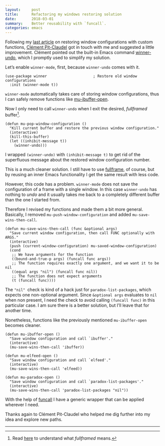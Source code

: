 ```yaml
---
layout:     post
title:      Refactoring my windows restoring solution
date:       2018-03-01
summary:    Better reusability with `funcall`.
categories: emacs
---
```


Following my [last
article](https://manuel-uberti.github.io/emacs/2018/02/24/restore-windows/) on
restoring window configurations with custom functions, [Clément
Pit-Claudel](https://github.com/cpitclaudel) got in touch with me and suggested
a little improvement. Clément pointed out the built-in Emacs command
[winner-undo](http://doc.endlessparentheses.com/Fun/winner-undo.html), which
I promptly used to simplify my solution.

Let’s enable `winner-mode`, first, because `winner-undo` comes with it.

``` emacs-lisp
(use-package winner                     ; Restore old window configurations
  :init (winner-mode t))
```

`winner-mode` automatically takes care of storing window configurations, thus
I can safely remove functions like
[mu-ibuffer-open](https://github.com/manuel-uberti/.emacs.d/blob/9e9ba09aed83aeb056a57785060b110a1b8e3f41/lisp/mu-buffers.el).

Now I only need to call `winner-undo` when I exit the desired, *fullframed*
buffer[^symbol].

``` emacs-lisp
(defun mu-pop-window-configuration ()
  "Kill current buffer and restore the previous window configuration."
  (interactive)
  (kill-this-buffer)
  (let ((inhibit-message t))
    (winner-undo)))
```

I wrapped `(winner-undo)` with `(inhibit-message t)` to get rid of the
superfluous message about the restored window configuration number.

This is a much cleaner solution. I still have to use
[fullframe](https://github.com/tomterl/fullframe), of course, but by reusing an
inner Emacs functionality I get the same result with less code.

However, this code has a problem. `winner-mode` does not save the configuration
of a frame with a single window. In this case `winner-undo` has nothing to
*undo* and it usually takes me back to a completely different buffer than the
one I started from.

Therefore I revised my functions and made them a bit more general. Basically,
I removed `mu-push-window-configuration` and added `mu-save-wins-then-call`.

``` emacs-lisp
(defun mu-save-wins-then-call (func &optional args)
  "Save current window configuration, then call FUNC optionally with ARGS."
  (interactive)
  (push (current-window-configuration) mu-saved-window-configuration)
  (cond
   ;; We have arguments for the function
   ((bound-and-true-p args) (funcall func args))
   ;; The function requires exactly one argument, and we want it to be nil
   ((equal args "nil") (funcall func nil))
   ;; The function does not expect arguments
   (t (funcall func))))
```

The `"nil" `check is kind of a hack just for `paradox-list-packages`, which
expects one non-optional argument. Since `&optional args` evaluates to `nil`
when non present, I need the check to avoid calling `(funcall func)` in this
particular case. I am sure there is a better solution, but I’ll leave that for
another time.

Nonetheless, functions like the previously mentioned `mu-ibuffer-open` becomes
cleaner.

``` emacs-lisp
(defun mu-ibuffer-open ()
  "Save window configuration and call `ibuffer'."
  (interactive)
  (mu-save-wins-then-call 'ibuffer))

(defun mu-elfeed-open ()
  "Save window configuration and call `elfeed'."
  (interactive)
  (mu-save-wins-then-call 'elfeed))

(defun mu-paradox-open ()
  "Save window configuration and call `paradox-list-packages'."
  (interactive)
  (mu-save-wins-then-call 'paradox-list-packages "nil"))
```

With the help of [funcall](http://doc.endlessparentheses.com/Fun/funcall.html)
I have a generic wrapper that can be applied wherever I need.

Thanks again to Clément Pit-Claudel who helped me dig further into my idea and
explore new paths.

<hr/>

[^symbol]: Read
    [here](https://manuel-uberti.github.io/emacs/2018/02/24/restore-windows/) to
        understand what *fullframed* means.
